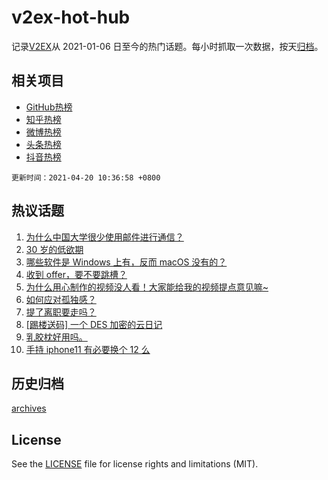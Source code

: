 # v2ex-hot-hub

 记录[V2EX](https://www.v2ex.com/)从 2021-01-06 日至今的热门话题。每小时抓取一次数据，按天[归档](archives)。
 
 ## 相关项目

- [GitHub热榜](https://github.com/snaildev/github-hot-hub)
- [知乎热榜](https://github.com/snaildev/zhihu-hot-hub)
- [微博热榜](https://github.com/snaildev/weibo-hot-hub)
- [头条热榜](https://github.com/snaildev/toutiao-hot-hub)
- [抖音热榜](https://github.com/snaildev/douyin-hot-hub)


 `更新时间：2021-04-20 10:36:58 +0800`

## 热议话题

1. [为什么中国大学很少使用邮件进行通信？](https://www.v2ex.com/t/771662)
1. [30 岁的低欲期](https://www.v2ex.com/t/771627)
1. [哪些软件是 Windows 上有，反而 macOS 没有的？](https://www.v2ex.com/t/771791)
1. [收到 offer，要不要跳槽？](https://www.v2ex.com/t/771628)
1. [为什么用心制作的视频没人看！大家能给我的视频提点意见嘛~](https://www.v2ex.com/t/771597)
1. [如何应对孤独感？](https://www.v2ex.com/t/771599)
1. [提了离职要走吗？](https://www.v2ex.com/t/771707)
1. [[踢楼送码] 一个 DES 加密的云日记](https://www.v2ex.com/t/771619)
1. [乳胶枕好用吗。](https://www.v2ex.com/t/771637)
1. [手持 iphone11 有必要换个 12 么](https://www.v2ex.com/t/771743)

## 历史归档

[archives](archives)

## License

See the [LICENSE](LICENSE) file for license rights and limitations (MIT).
